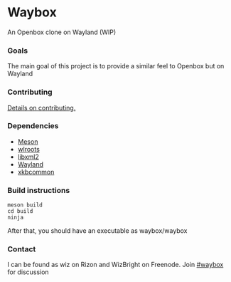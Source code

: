 # Waybox
An Openbox clone on Wayland (WIP)

### Goals
The main goal of this project is to provide a similar feel to Openbox but on Wayland

### Contributing

[Details on
contributing.](https://github.com/wizbright/waybox/blob/master/CONTRIBUTING.md)

### Dependencies

* [Meson](https://mesonbuild.com/)
* [wlroots](https://gitlab.freedesktop.org/wlroots/wlroots/)
* [libxml2](http://xmlsoft.org/)
* [Wayland](https://wayland.freedesktop.org/)
* [xkbcommon](https://xkbcommon.org/)

### Build instructions

```
meson build
cd build
ninja
```

After that, you should have an executable as waybox/waybox

### Contact
I can be found as wiz on Rizon and WizBright on Freenode. 
Join [#waybox](http://webchat.freenode.net/?channels=waybox) for discussion
